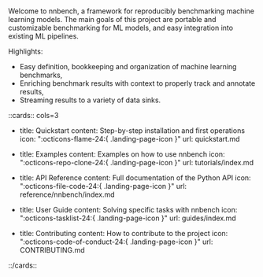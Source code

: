 #

Welcome to nnbench, a framework for reproducibly benchmarking machine learning models.
The main goals of this project are portable and customizable benchmarking for ML models, and easy integration into existing ML pipelines.

Highlights:

- Easy definition, bookkeeping and organization of machine learning benchmarks,
- Enriching benchmark results with context to properly track and annotate results,
- Streaming results to a variety of data sinks.

::cards:: cols=3

- title: Quickstart
  content: Step-by-step installation and first operations
  icon: ":octicons-flame-24:{ .landing-page-icon }"
  url: quickstart.md

- title: Examples
  content: Examples on how to use nnbench
  icon: ":octicons-repo-clone-24:{ .landing-page-icon }"
  url: tutorials/index.md

- title: API Reference
  content: Full documentation of the Python API
  icon: ":octicons-file-code-24:{ .landing-page-icon }"
  url: reference/nnbench/index.md

- title: User Guide
  content: Solving specific tasks with nnbench
  icon: ":octicons-tasklist-24:{ .landing-page-icon }"
  url: guides/index.md

- title: Contributing
  content: How to contribute to the project
  icon: ":octicons-code-of-conduct-24:{ .landing-page-icon }"
  url: CONTRIBUTING.md

::/cards::
